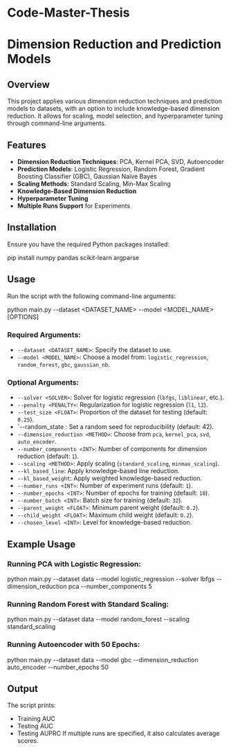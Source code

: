 # Code-Master-Thesis
 
# Dimension Reduction and Prediction Models

## Overview

This project applies various dimension reduction techniques and prediction models to datasets, with an option to include knowledge-based dimension reduction. 
It allows for scaling, model selection, and hyperparameter tuning through command-line arguments.

## Features

- **Dimension Reduction Techniques**: PCA, Kernel PCA, SVD, Autoencoder
- **Prediction Models**: Logistic Regression, Random Forest, Gradient Boosting Classifier (GBC), Gaussian Naïve Bayes
- **Scaling Methods**: Standard Scaling, Min-Max Scaling
- **Knowledge-Based Dimension Reduction**
- **Hyperparameter Tuning**
- **Multiple Runs Support** for Experiments

## Installation

Ensure you have the required Python packages installed:

pip install numpy pandas scikit-learn argparse


## Usage

Run the script with the following command-line arguments:

python main.py --dataset <DATASET_NAME> --model <MODEL_NAME> [OPTIONS]

### Required Arguments:

- `--dataset <DATASET_NAME>`: Specify the dataset to use.
- `--model <MODEL_NAME>`: Choose a model from: `logistic_regression`, `random_forest`, `gbc`, `gaussian_nb`.

### Optional Arguments:

- `--solver <SOLVER>`: Solver for logistic regression (`lbfgs`, `liblinear`, etc.).
- `--penalty <PENALTY>`: Regularization for logistic regression (`l1`, `l2`).
- `--test_size <FLOAT>`: Proportion of the dataset for testing (default: `0.25`).
- `--random_state <INT>: Set a random seed for reproducibility (default: 42).
- `--dimension_reduction <METHOD>`: Choose from `pca`, `kernel_pca`, `svd`, `auto_encoder`.
- `--number_components <INT>`: Number of components for dimension reduction (default: `1`).
- `--scaling <METHOD>`: Apply scaling (`standard_scaling`, `minmax_scaling`).
- `--kl_based_line`: Apply knowledge-based line reduction.
- `--kl_based_weight`: Apply weighted knowledge-based reduction.
- `--number_runs <INT>`: Number of experiment runs (default: `1`).
- `--number_epochs <INT>`: Number of epochs for training (default: `10`).
- `--number_batch <INT>`: Batch size for training (default: `32`).
- `--parent_weight <FLOAT>`: Minimum parent weight (default: `0.2`).
- `--child_weight <FLOAT>`: Maximum child weight (default: `0.2`).
- `--chosen_level <INT>`: Level for knowledge-based reduction.

## Example Usage

### Running PCA with Logistic Regression:

python main.py --dataset data --model logistic_regression --solver lbfgs --dimension_reduction pca --number_components 5

### Running Random Forest with Standard Scaling:

python main.py --dataset data --model random_forest --scaling standard_scaling

### Running Autoencoder with 50 Epochs:

python main.py --dataset data --model gbc --dimension_reduction auto_encoder --number_epochs 50

## Output

The script prints:

- Training AUC
- Testing AUC
- Testing AUPRC If multiple runs are specified, it also calculates average scores.



